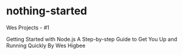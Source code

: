 # nothing-started
Wes Projects - #1

Getting Started with Node.js
A Step-by-step Guide to Get You Up and Running Quickly
By Wes Higbee
